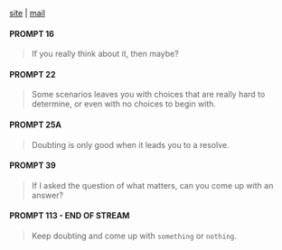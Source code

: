 [site](https://genericfilter.quest) | [mail](mailto:reaganiwadha@outlook.com)

#### PROMPT 16
> If you really think about it, then maybe? 

#### PROMPT 22
> Some scenarios leaves you with choices that are really hard to determine, or even with no choices to begin with.

#### PROMPT 25A
> Doubting is only good when it leads you to a resolve.

#### PROMPT 39
> If I asked the question of what matters, can you come up with an answer?

#### PROMPT 113 - END OF STREAM
> Keep doubting and come up with `something` or `nothing`.

